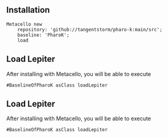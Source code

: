## Installation```Metacello new	repository: 'github://tangentstorm/pharo-k:main/src';	baseline: 'PharoK';	load```## Load Lepiter				After installing with Metacello, you will be able to execute```#BaselineOfPharoK asClass loadLepiter```## Load Lepiter				After installing with Metacello, you will be able to execute```#BaselineOfPharoK asClass loadLepiter```